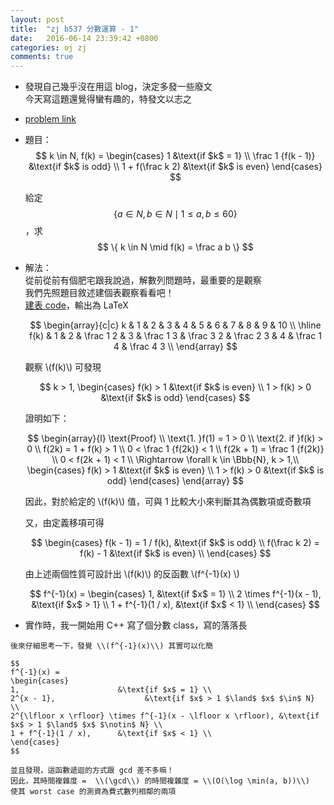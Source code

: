 ```yaml
---
layout: post
title:  "zj b537 分數運算 - 1"
date:   2016-06-14 23:39:42 +0800
categories: oj zj
comments: true
---
```

*   發現自己幾乎沒在用這 blog，決定多發一些廢文  
    今天寫這題還覺得蠻有趣的，特發文以志之  
*   [problem link](http://zerojudge.tw/ShowProblem?problemid=b537)
*   題目：  
    $$
    k \in N, f(k) =  
    \begin{cases}
    1                   &\text{if $k$ = 1} \\
    \frac 1 {f(k - 1)}  &\text{if $k$ is odd} \\
    1 + f(\frac k 2)    &\text{if $k$ is even}
    \end{cases}
    $$

    給定 $$ \{ a \in N, b \in N \mid 1 \le a, b \le 60 \} $$，求 $$ \{ k \in N \mid f(k) = \frac a b \} $$

*   解法：  
    從前從前有個肥宅跟我說過，解數列問題時，最重要的是觀察  
    我們先照題目敘述建個表觀察看看吧！  
    [建表 code](https://github.com/prprprpony/oj/blob/master/zj/ac/b537/buildtable.cpp)，輸出為 LaTeX

    $$
    \begin{array}{c|c}
    k & 1 & 2 & 3 & 4 & 5 & 6 & 7 & 8 & 9 & 10 \\ \hline
    f(k) & 1 & 2 & \frac 1 2 & 3 & \frac 1 3 & \frac 3 2 & \frac 2 3 & 4 & \frac 1 4 & \frac 4 3 \\
    \end{array}
    $$

    觀察 \\(f(k)\\) 可發現

    $$
    k > 1, 
    \begin{cases}
    f(k) > 1     &\text{if $k$ is even} \\
    1 > f(k) > 0 &\text{if $k$ is odd}
    \end{cases}
    $$

    證明如下：  

    $$
    \begin{array}{l}
    \text{Proof}                \\
    \text{1. }f(1) = 1 > 0      \\
    \text{2. if }f(k) > 0       \\
    f(2k) = 1 + f(k) > 1        \\
    0 < \frac 1 {f(2k)} < 1     \\
    f(2k + 1) = \frac 1 {f(2k)} \\
    0 < f(2k + 1) < 1           \\
    \Rightarrow \forall k \in \Bbb{N}, k > 1,\\
    \begin{cases}
    f(k) > 1     &\text{if $k$ is even} \\
    1 > f(k) > 0 &\text{if $k$ is odd}
    \end{cases}
    \end{array}
    $$

    因此，對於給定的 \\(f(k)\\) 值，可與 1 比較大小來判斷其為偶數項或奇數項  

    又，由定義移項可得  
        
    $$
    \begin{cases}
    f(k - 1) = 1 / f(k),     &\text{if $k$ is odd}  \\
    f(\frac k 2) = f(k) - 1  &\text{if $k$ is even} \\
    \end{cases}
    $$

    由上述兩個性質可設計出 \\(f(k)\\) 的反函數 \\(f^{-1}(x) \\)

    $$
    f^{-1}(x) =  
    \begin{cases}
    1,                      &\text{if $x$ = 1} \\
    2 \times f^{-1}(x - 1), &\text{if $x$ > 1} \\
    1 + f^{-1}(1 / x),      &\text{if $x$ < 1} \\
    \end{cases}
    $$

*   實作時，我一開始用 C++ 寫了個分數 class，寫的落落長  
<script src="http://gist-it.appspot.com/http://github.com/prprprpony/oj/blob/master/zj/b537/b537-naive.cpp"></script>
    後來仔細思考一下，發覺 \\(f^{-1}(x)\\) 其實可以化簡  

    $$
    f^{-1}(x) =  
    \begin{cases}
    1,                      &\text{if $x$ = 1} \\
    2^{x - 1},                    &\text{if $x$ > 1 $\land$ $x$ $\in$ N} \\
    2^{\lfloor x \rfloor} \times f^{-1}(x - \lfloor x \rfloor), &\text{if $x$ > 1 $\land$ $x$ $\notin$ N} \\
    1 + f^{-1}(1 / x),      &\text{if $x$ < 1} \\
    \end{cases}
    $$
<script src="http://gist-it.appspot.com/http://github.com/prprprpony/oj/blob/master/zj/b537/b537.c"></script>

    並且發現，這函數遞迴的方式跟 gcd 差不多嘛！  
    因此，其時間複雜度 =  \\(\gcd\\) 的時間複雜度 = \\(O(\log \min(a, b))\\)  
    使其 worst case 的測資為費式數列相鄰的兩項  
